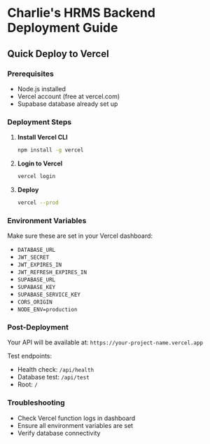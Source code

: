 # Charlie's HRMS Backend Deployment Guide

## Quick Deploy to Vercel

### Prerequisites
- Node.js installed
- Vercel account (free at vercel.com)
- Supabase database already set up

### Deployment Steps

1. **Install Vercel CLI**
   ```bash
   npm install -g vercel
   ```

2. **Login to Vercel**
   ```bash
   vercel login
   ```

3. **Deploy**
   ```bash
   vercel --prod
   ```

### Environment Variables
Make sure these are set in your Vercel dashboard:

- `DATABASE_URL`
- `JWT_SECRET`
- `JWT_EXPIRES_IN`
- `JWT_REFRESH_EXPIRES_IN`
- `SUPABASE_URL`
- `SUPABASE_KEY`
- `SUPABASE_SERVICE_KEY`
- `CORS_ORIGIN`
- `NODE_ENV=production`

### Post-Deployment
Your API will be available at: `https://your-project-name.vercel.app`

Test endpoints:
- Health check: `/api/health`
- Database test: `/api/test`
- Root: `/`

### Troubleshooting
- Check Vercel function logs in dashboard
- Ensure all environment variables are set
- Verify database connectivity